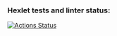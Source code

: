 ### Hexlet tests and linter status:
[![Actions Status](https://github.com/zhukata/python-oop-project-101/actions/workflows/hexlet-check.yml/badge.svg)](https://github.com/zhukata/python-oop-project-101/actions)